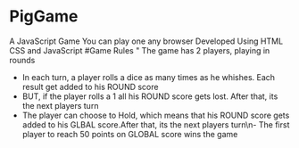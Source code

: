# PigGame
A JavaScript Game You can play  one any browser Developed Using HTML CSS and JavaScript
#Game Rules " 
The game has 2 players, playing in rounds
- In each turn, a player rolls a dice as many times as he whishes. Each result get added to his ROUND score
- BUT, if the player rolls a 1 all his ROUND score gets lost. After that, its the next players turn
- The player can choose to Hold, which means that his ROUND score gets added to his GLBAL score.After that,
its the next players turn\n- The first player to reach 50 points on GLOBAL score wins the game

